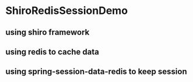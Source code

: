 # ShiroRedisSessionDemo
## using shiro framework
## using redis to cache data
## using spring-session-data-redis to keep session
